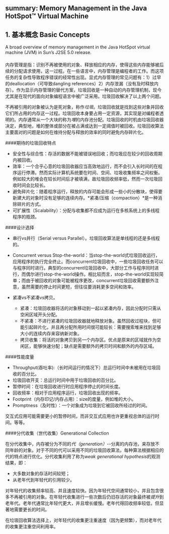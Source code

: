 ## summary: Memory Management in the Java HotSpot™ Virtual Machine
## 1. 基本概念 Basic Concepts

A broad overview of memory management in the Java HotSpot virtual machine (JVM) in
Sun’s J2SE 5.0 release.

#### 

内存管理是指：识别不再被使用的对象、释放相应的内存，使得这些内存能够被后续的分配请求使用，这一过程。在一些语言中，内存管理是编程者的工作。而这项任务的复杂性导致程序错误的经常性出现。显式内存管理的常见问题有：1）过早的deallocation（可导致dangling references）2）内存泄漏（没有及时释放内存）。作为显示内存管理的替代方案，垃圾回收是一种自动的内存管理机制，现今尤其是在现代的面向对象编程语言中被广泛采用。垃圾回收解决了以上两个问题。

不再被引用的对象被认为是死对象，称作*垃圾*。垃圾回收就是找到这些对象并回收它们所占用的内存这一过程。垃圾回收本身要占用一定资源，其实现是对编程者透明的。内存通常从一个大块的称为*堆*的内存池分配。垃圾回收的时机由垃圾回收器决定，典型地，堆的整体或部分在被占满或达到一定阈值时被回收。垃圾回收算法主要面对的问题是如何在维持分配与释放的效率的同时避免内存碎片化。

####期待的垃圾回收特点

- 安全性与综合性：存活的数据不能被错误地回收；而垃圾应在较少的回收周期内被回收。
- 效率：一个合乎心意的垃圾回收器应当高效地运行，而不会引入长时间的在程序运行停滞。然而实际计算机系统要在时间、空间、垃圾收集频率之间权衡。例如较大的堆会在较长时间后才被填满，故垃圾回收频率低，然而一次垃圾回收时间会比较长。
- 避免碎片化：随着程序运行，释放的内存可能会形成一些小的分散块，使得要新建大的对象时没有足够的连续内存。*紧凑/压缩（compaction）*是一种消除碎片的方式。
- 可扩展性（Scalability）：分配与收集都不应成为运行在多核系统上的多线程程序的瓶颈。

####设计选择

- 串行vs并行（Serial versus Parallel）。垃圾回收算法是单线程的还是多线程的。

- Concurrent versus Stop-the-world：当stop-the-world式垃圾回收运行，应用程序的执行完全终止。而concurrent垃圾回收中，一些垃圾回收任务可以与程序同时进行。典型的concurrent垃圾回收中，大部分工作与程序同时进行，而偶尔进行stop-the-world操作。相比较而言，stop-the-world实现较简单；而由于被回收的对象可能被程序更改，concurrent垃圾回收需要额外注意，虽然需要的停止时间更短，但往往要消耗更多空间和效率。

- 紧凑vs不紧凑vs拷贝。
	- 紧凑：垃圾回收器将活的对象移动到一起以紧凑内存，因此分配时只需从空闲区域开头分配。
	- 不紧凑：不进行紧凑的垃圾回收器就地释放对象。虽然回收过程块，但可能引起碎片化，并且再分配所用时间很可能较长：需要搜索堆来找到足够大小的连续内存来容纳新对象。
	- 拷贝收集：将活的对象拷贝到另一个内存区。优点是原来的区域就作为空闲区，能够快速分配；缺点是需要额外的拷贝时间和额外的内存区域。
 
####性能度量
- Throughput(吞吐率):（长时间运行的情况下）总运行时间中未被用在垃圾回收的百分比。
- 垃圾回收开支：总运行时间中用于垃圾回收的百分比。
- 暂停时间：在垃圾回收进行时应用程序停止的时间长度。
- 回收频率：相对于应用程序运行，垃圾回收出现的频率。
- Footprint（内存印记/内存占用）：size的度量，例如堆的大小。
- Promptness（及时性）：一个对象成为垃圾到它被回收所经过的时间。

交互式应用可能需要更小的暂停时间，而非交互式应用也许更重视总体的运行时间。等等。

####分代收集（世代收集）Generational Collection

在分代收集中，内存被分为不同的*代（generation）*--分离的内存池，来存放不同年龄的对象。对于不同的代可以采用不同的垃圾回收算法，每种算法根据相应的代的特点进行优化。分代收集利用了称为*weak generational hypothesis*的观测结果，即：

 - 大多数对象的存活时间较短；
 - 从老年代到年轻代的引用较少。

对年轻代的收集频率较高、并且速度较快。因为年轻代空间通常较小，并且包含很多不再被引用的对象。在年轻代收集进行一些次数后仍旧存活的对象最终被*提升*到老年代。老年代通常比年轻代更大，并且增长缓慢。老年代得回收频率较低，但显著地需要更长的时间。

在垃圾回收算法选择上，对年轻代的收集更注重速度（因为更频繁），而对老年代的收集更注重空间利用率。



<br/><br/><br/>
